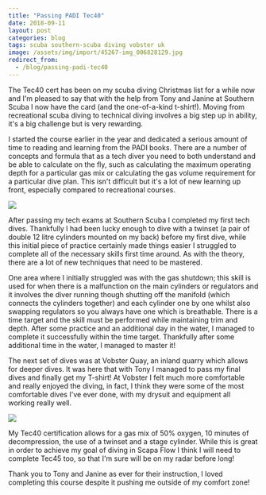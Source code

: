 ```yaml
---
title: "Passing PADI Tec40"
date: 2018-09-11
layout: post
categories: blog
tags: scuba southern-scuba diving vobster uk
image: /assets/img/import/45267-img_006828129.jpg
redirect_from:
  - /blog/passing-padi-tec40
---
```


The Tec40 cert has been on my scuba diving Christmas list for a while now and I'm pleased to say that with the help from Tony and Janine at Southern Scuba I now have the card (and the one-of-a-kind t-shirt!). Moving from recreational scuba diving to technical diving involves a big step up in ability, it's a big challenge but is very rewarding.

I started the course earlier in the year and dedicated a serious amount of time to reading and learning from the PADI books. There are a number of concepts and formula that as a tech diver you need to both understand and be able to calculate on the fly, such as calculating the maximum operating depth for a particular gas mix or calculating the gas volume requirement for a particular dive plan. This isn't difficult but it's a lot of new learning up front, especially compared to recreational courses.

![][photo-1]

After passing my tech exams at Southern Scuba I completed my first tech dives. Thankfully I had been lucky enough to dive with a twinset (a pair of double 12 litre cylinders mounted on my back) before my first dive, while this initial piece of practice certainly made things easier I struggled to complete all of the necessary skills first time around. As with the theory, there are a lot of new techniques that need to be mastered.

One area where I initially struggled was with the gas shutdown; this skill is used for when there is a malfunction on the main cylinders or regulators and it involves the diver running though shutting off the manifold (which connects the cylinders together) and each cylinder one by one whilst also swapping regulators so you always have one which is breathable. There is a time target and the skill must be performed while maintaining trim and depth. After some practice and an additional day in the water, I managed to complete it successfully within the time target. Thankfully after some additional time in the water, I managed to master it!

The next set of dives was at Vobster Quay, an inland quarry which allows for deeper dives. It was here that with Tony I managed to pass my final dives and finally get my T-shirt! At Vobster I felt much more comfortable and really enjoyed the diving, in fact, I think they were some of the most comfortable dives I've ever done, with my drysuit and equipment all working really well.

![][photo-3]

My Tec40 certification allows for a gas mix of 50% oxygen, 10 minutes of decompression, the use of a twinset and a stage cylinder. While this is great in order to achieve my goal of diving in Scapa Flow I think I will need to complete Tec45 too, so that I'm sure will be on my radar before long!

Thank you to Tony and Janine as ever for their instruction, I loved completing this course despite it pushing me outside of my comfort zone!

[photo-1]: /assets/img/import/e31a7-img_9047.jpg
[photo-2]: /assets/img/import/45267-img_006828129.jpg
[photo-3]: /assets/img/import/46c90-36401617_987924868048801_3167733922071052288_n.jpg
